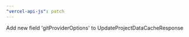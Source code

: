 ```yaml
---
"vercel-api-js": patch
---
```


Add new field 'gitProviderOptions' to UpdateProjectDataCacheResponse